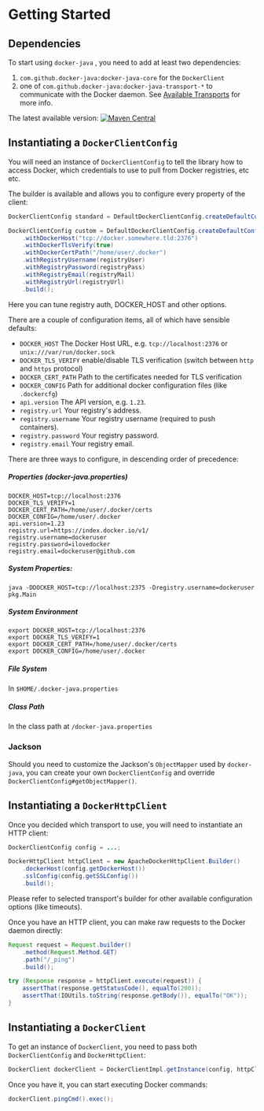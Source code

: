 # Getting Started

## Dependencies

To start using `docker-java` , you need to add at least two dependencies:
1. `com.github.docker-java:docker-java-core` for the `DockerClient`
1. one of `com.github.docker-java:docker-java-transport-*` to communicate with the Docker daemon. See [Available Transports](./transports.md) for more info.

The latest available version: 
[![Maven Central](https://img.shields.io/maven-central/v/com.github.docker-java/docker-java.svg)](https://mvnrepository.com/artifact/com.github.docker-java/docker-java)


## Instantiating a `DockerClientConfig`

You will need an instance of `DockerClientConfig` to tell the library how to access Docker, which credentials to use to pull from Docker registries, etc etc.

The builder is available and allows you to configure every property of the client:
```java
DockerClientConfig standard = DefaultDockerClientConfig.createDefaultConfigBuilder().build();
```

```java
DockerClientConfig custom = DefaultDockerClientConfig.createDefaultConfigBuilder()
    .withDockerHost("tcp://docker.somewhere.tld:2376")
    .withDockerTlsVerify(true)
    .withDockerCertPath("/home/user/.docker")
    .withRegistryUsername(registryUser)
    .withRegistryPassword(registryPass)
    .withRegistryEmail(registryMail)
    .withRegistryUrl(registryUrl)
    .build();
```

Here you can tune registry auth, DOCKER_HOST and other options.

There are a couple of configuration items, all of which have sensible defaults:

* `DOCKER_HOST` The Docker Host URL, e.g. `tcp://localhost:2376` or `unix:///var/run/docker.sock`
* `DOCKER_TLS_VERIFY` enable/disable TLS verification (switch between `http` and `https` protocol)
* `DOCKER_CERT_PATH` Path to the certificates needed for TLS verification
* `DOCKER_CONFIG` Path for additional docker configuration files (like `.dockercfg`)
* `api.version` The API version, e.g. `1.23`.
* `registry.url` Your registry's address.
* `registry.username` Your registry username (required to push containers).
* `registry.password` Your registry password.
* `registry.email` Your registry email.

There are three ways to configure, in descending order of precedence:

##### Properties (docker-java.properties)

    DOCKER_HOST=tcp://localhost:2376
    DOCKER_TLS_VERIFY=1
    DOCKER_CERT_PATH=/home/user/.docker/certs
    DOCKER_CONFIG=/home/user/.docker
    api.version=1.23
    registry.url=https://index.docker.io/v1/
    registry.username=dockeruser
    registry.password=ilovedocker
    registry.email=dockeruser@github.com

##### System Properties:

    java -DDOCKER_HOST=tcp://localhost:2375 -Dregistry.username=dockeruser pkg.Main

##### System Environment

    export DOCKER_HOST=tcp://localhost:2376
    export DOCKER_TLS_VERIFY=1
    export DOCKER_CERT_PATH=/home/user/.docker/certs
    export DOCKER_CONFIG=/home/user/.docker

##### File System

In `$HOME/.docker-java.properties`

##### Class Path

In the class path at `/docker-java.properties`

### Jackson

Should you need to customize the Jackson's `ObjectMapper` used by `docker-java`, you can create your own `DockerClientConfig` and override `DockerClientConfig#getObjectMapper()`.

## Instantiating a `DockerHttpClient`
Once you decided which transport to use, you will need to instantiate an HTTP client:
```java
DockerClientConfig config = ...;

DockerHttpClient httpClient = new ApacheDockerHttpClient.Builder()
    .dockerHost(config.getDockerHost())
    .sslConfig(config.getSSLConfig())
    .build();
```

Please refer to selected transport's builder for other available configuration options (like timeouts).

Once you have an HTTP client, you can make raw requests to the Docker daemon directly:
```java
Request request = Request.builder()
    .method(Request.Method.GET)
    .path("/_ping")
    .build();

try (Response response = httpClient.execute(request)) {
    assertThat(response.getStatusCode(), equalTo(200));
    assertThat(IOUtils.toString(response.getBody()), equalTo("OK"));
}
```

## Instantiating a `DockerClient`

To get an instance of `DockerClient`, you need to pass both `DockerClientConfig` and `DockerHttpClient`:
```java
DockerClient dockerClient = DockerClientImpl.getInstance(config, httpClient);
```

Once you have it, you can start executing Docker commands:
```java
dockerClient.pingCmd().exec();
```